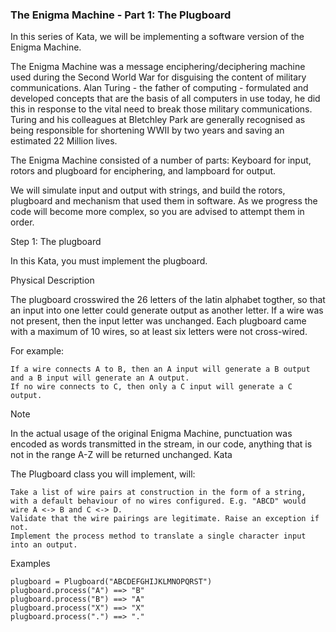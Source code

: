### The Enigma Machine - Part 1: The Plugboard

In this series of Kata, we will be implementing a software version of the Enigma Machine.

The Enigma Machine was a message enciphering/deciphering machine used during the Second World War for disguising the content of military communications. Alan Turing - the father of computing - formulated and developed concepts that are the basis of all computers in use today, he did this in response to the vital need to break those military communications. Turing and his colleagues at Bletchley Park are generally recognised as being responsible for shortening WWII by two years and saving an estimated 22 Million lives.

The Enigma Machine consisted of a number of parts: Keyboard for input, rotors and plugboard for enciphering, and lampboard for output.

We will simulate input and output with strings, and build the rotors, plugboard and mechanism that used them in software. As we progress the code will become more complex, so you are advised to attempt them in order.

Step 1: The plugboard

In this Kata, you must implement the plugboard.

Physical Description

The plugboard crosswired the 26 letters of the latin alphabet togther, so that an input into one letter could generate output as another letter. If a wire was not present, then the input letter was unchanged. Each plugboard came with a maximum of 10 wires, so at least six letters were not cross-wired.

For example:

    If a wire connects A to B, then an A input will generate a B output and a B input will generate an A output.
    If no wire connects to C, then only a C input will generate a C output.

Note

In the actual usage of the original Enigma Machine, punctuation was encoded as words transmitted in the stream, in our code, anything that is not in the range A-Z will be returned unchanged.
Kata

The Plugboard class you will implement, will:

    Take a list of wire pairs at construction in the form of a string, with a default behaviour of no wires configured. E.g. "ABCD" would wire A <-> B and C <-> D.
    Validate that the wire pairings are legitimate. Raise an exception if not.
    Implement the process method to translate a single character input into an output.

Examples

    plugboard = Plugboard("ABCDEFGHIJKLMNOPQRST")
    plugboard.process("A") ==> "B"
    plugboard.process("B") ==> "A"
    plugboard.process("X") ==> "X"
    plugboard.process(".") ==> "."
